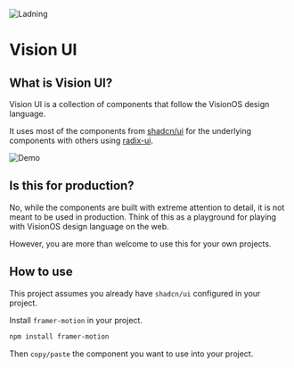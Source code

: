 ![Ladning](https://github.com/user-attachments/assets/28bc4489-d308-4cc6-ba20-b83d4ee6c473)

# Vision UI

## What is Vision UI?

Vision UI is a collection of components that follow the VisionOS design language.

It uses most of the components from [shadcn/ui](https://ui.shadcn.com/) for the underlying components with others using [radix-ui](https://www.radix-ui.com/).

![Demo](https://github.com/user-attachments/assets/663b0285-5567-4526-b4ef-89ba8c74a3dd)

## Is this for production?

No, while the components are built with extreme attention to detail, it is not meant to be used in production.
Think of this as a playground for playing with VisionOS design language on the web.

However, you are more than welcome to use this for your own projects.

## How to use

This project assumes you already have `shadcn/ui` configured in your project.

Install `framer-motion` in your project.

```bash
npm install framer-motion
```

Then `copy/paste` the component you want to use into your project.
